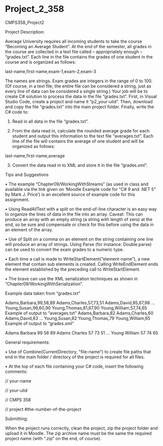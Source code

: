 # Project_2_358
CMPS358_Project2


Project Description:


Average University requires all incoming students to take the course “Becoming an Average Student”. At
the end of the semester, all grades in the course are collected in a text file called – appropriately enough –
“grades.txt”. Each line in the file contains the grades of one student in the course and is organized as
follows:


last-name,first-name,exam-1,exam-2,exam-3


The names are strings. Exam grades are integers in the range of 0 to 100. (Of course, in a text file, the
entire file can be considered a string, just as every line of data can be considered a single string.)
Your job will be to create C# solution to process the data in the file “grades.txt”. First, in Visual Studio
Code, create a project and name it “p2_your-ulid”. Then, download and copy the file “grades.txt” into the
main project folder. Finally, write the C# code to:


1. Read in all data in the file “grades.txt”.


2. From the data read in, calculate the rounded average grade for each student and output this
information to the text file “averages.txt”. Each line of the file will contains the average of one
student and will be organized as follows:


last-name,first-name,average


3. Convert the data read in to XML and store it in the file “grades.xml”.


Tips and Suggestions

• The example “Chapter09/WorkingWithStreams” (as used in class and available via the link given on
‘Moodle Example code for "C# 9 and .NET 5" by Mark J. Price’) is an excellent source of example
code for this assignment.

• Using ReadAllText with a split on the end-of-line character is an easy way to organize the lines of
data in the file into an array. Caveat: This can produce an array with an empty string (a string with
length of zero) at the end, so be sure and compensate or check for this before using the data in an
element of the array.

• Use of Split on a comma on an element on the string containing one line will produce an array of
strings. Using Parse (for instance: Double.parse) can be used to convert the exam grades to a
numeric type.

• Each time a call is made to WriteStartElement(“element-name”), a new element that contain sub
elements is created. Calling WriteEndElement ends the element established by the preceding call to
WriteStartElement.

• The brave can use the XML serialization techniques as shown in
“Chapter09/WorkingWithSerialization”.


Example data taken from “grades.txt”


Adams,Barbara,99,58,89
Adams,Charles,57,73,51
Adams,David,85,67,98
…
Young,Susan,96,60,90
Young,Thomas,81,67,90
Young,William,57,74,65
Example of output to “averages.txt”
Adams,Barbara,82
Adams,Charles,60
Adams,David,83
…
Young,Susan,82
Young,Thomas,79
Young,William,65
Example of output to “grades.xml”
<?xml version="1.0" encoding="utf-8"?>
<Grades>
<student>
<lname>Adams</lname>
<fname>Barbara</fname>
<exam1>99</exam1>
<exam2>58</exam2>
<exam3>89</exam3>
</student>
<student>
<lname>Adams</lname>
<fname>Charles</fname>
<exam1>57</exam1>
<exam2>73</exam2>
<exam3>51</exam3>
</student>
…
<student>
<lname>Young</lname>
<fname>William</fname>
<exam1>57</exam1>
<exam2>74</exam2>
<exam3>65</exam3>
</student>
</Grades>


General requirements:

• Use of Combine(CurrentDirectory, "file-name") to create file paths that end in the main folder /
directory of the project is required for all files.

• At the top of each file containing your C# code, insert the following comments:


// your-name


// your-ulid


// CMPS 358


// project #the-number-of-the-project


Submitting:


When the project runs correctly, clean the project, zip the project folder and upload it in Moodle. The
zip archive name must be the same the required project name (with “.zip” on the end, of course).
